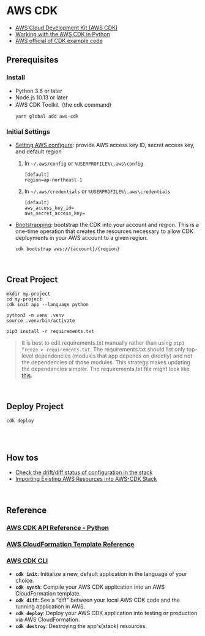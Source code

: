 # AWS CDK

- [AWS Cloud Development Kit (AWS CDK)](https://aws.amazon.com/tw/cdk/)
- [Working with the AWS CDK in Python](https://docs.aws.amazon.com/cdk/latest/guide/work-with-cdk-python.html)
- [AWS official of CDK example code](https://github.com/aws-samples/aws-cdk-examples/tree/master/python)


## **Prerequisites**
### Install
- Python 3.6 or later
- Node.js 10.13 or later
- AWS CDK Toolkit（the cdk command)
  ```
  yarn global add aws-cdk
  ```

### Initial Settings
- [Setting AWS configure](https://docs.aws.amazon.com/cdk/latest/guide/getting_started.html#getting_started_prerequisites):
  provide AWS access key ID, secret access key, and default region
  1. In `~/.aws/config` or `%USERPROFILE%\.aws\config`
        ```
      [default]
      region=ap-northeast-1
      ```
  2. In `~/.aws/credentials` or `%USERPROFILE%\.aws\credentials`
      ```
      [default]
      aws_access_key_id=
      aws_secret_access_key=
      ```

- [Bootstrapping](https://aws-ci-cd.workshop.aws/20-infrastructure/200-cdk-bootstrap.html):
  bootstrap the CDK into your account and region. This is a one-time operation that creates the resources necessary to allow CDK deployments in your AWS account to a given region.
  ```
  cdk bootstrap aws://{account}/{region}
  ```
<br>

## **Creat Project**

```
mkdir my-project
cd my-project
cdk init app --language python

python3 -m venv .venv
source .venv/bin/activate

pip3 install -r requirements.txt
```
> It is best to edit requirements.txt  manually rather than using `pip3 freeze > requirements.txt`. The requirements.txt should list only top-level dependencies (modules that app depends on directly) and not the dependencies of those modules. This strategy makes updating the dependencies simpler. The requirements.txt file might look like [this](requirements.txt).

<br>

## **Deploy Project**
```
cdk deploy
```


<br>
<br>

## **How tos**
- [Check the drift/diff status of configuration in the stack](HOWTOs.md#Check-the-drift/diff-status-of-configuration-in-the-stack)
- [Importing Existing AWS Resources into AWS-CDK Stack](HOWTOs.md#Importing-Existing-AWS-Resources-into-AWS-CDK-Stack)

<br>

## Reference
### [AWS CDK API Reference - Python](https://docs.aws.amazon.com/cdk/api/latest/python/modules.html)
### [AWS CloudFormation Template Reference](https://docs.aws.amazon.com/AWSCloudFormation/latest/UserGuide/aws-template-resource-type-ref.html)

### [AWS CDK CLI](https://aws.amazon.com/cdk/features/?nc1=h_ls)
- **`cdk init`**:
   Initialize a new, default application in the language of your choice.
- **`cdk synth`**:
   Compile your AWS CDK application into an AWS CloudFormation template.
- **`cdk diff`**:
   See a “diff” between your local AWS CDK code and the running application in AWS.
- **`cdk deploy`**:
   Deploy your AWS CDK application into testing or production via AWS CloudFormation.
- **`cdk destroy`**:
   Destroying the app's(stack) resources.